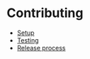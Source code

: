 # Contributing

- [Setup](./contributing/setup.md)
- [Testing](./contributing/testing.md)
- [Release process](./contributing/release-process.md)
